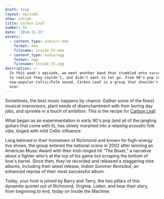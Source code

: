 ```yaml
---
draft: true
layout: episode
show: inside
title: Carbon Leaf
number: 55
date: '2014-11-13'
assets:
  - content_type: audio/x-m4a
    format: m4a
    filename: inside_55.m4a
  - content_type: audio/ogg
    format: ogg
    filename: inside_55.ogg
description: >-
  In this week's episode, we meet another band that stumbled onto success, only
  to realize they couldn't, and didn't want to let go. From 90's pop into their
  now-popular Celtic/Folk sound, Carbon Leaf is a group that shouldn't stop...
  ever.
---
```

Sometimes, the best music happens by chance. Gather some of the finest musical improvisors, plant seeds of disenchantment with their boring day jobs, and sprinkle in a touch of ambition. This is the recipe for [Carbon Leaf](http://carbonleaf.com).

What began as an experimentation in early 90's pop (and all of the jangling guitars that come with it), has slowly morphed into a relaxing acoustic folk vibe, tinged with mild Celtic influence.

Long beloved in their hometown of Richmond and known for high-energy live shows, the group entered the national scene in 2002 after winning an American Music Award with their Irish-tinged hit “The Boxer,” a narrative about a fighter who's at the top of his game but scraping the bottom of love's barrel. Since then, they've recorded and released a staggering nine albums, including their latest release, *Indian Summer Revisited*, an enhanced reprise of their most successful album.

Today, your host is joined by Barry and Terry, the two pillars of this dynamite quintet out of Richmond, Virginia. Listen, and hear their story, from beginning to end, today on Inside the Machine.